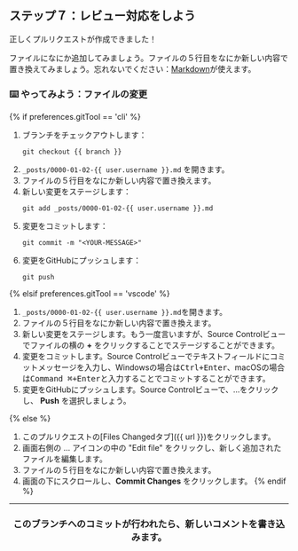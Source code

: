 ## ステップ７：レビュー対応をしよう

正しくプルリクエストが作成できました！

ファイルになにか追加してみましょう。ファイルの５行目をなにか新しい内容で置き換えてみましょう。忘れないでください：[Markdown](https://guides.github.com/features/mastering-markdown/)が使えます。

### :keyboard: やってみよう：ファイルの変更

{% if preferences.gitTool == 'cli' %}
1. ブランチをチェックアウトします：
    ```shell
    git checkout {{ branch }}
    ```
1. `_posts/0000-01-02-{{ user.username }}.md` を開きます。
1. ファイルの５行目をなにか新しい内容で置き換えます。
1. 新しい変更をステージします：
    ```shell
    git add _posts/0000-01-02-{{ user.username }}.md
    ```
1. 変更をコミットします：
    ```shell
    git commit -m "<YOUR-MESSAGE>"
    ```
1. 変更をGitHubにプッシュします：
    ```shell
    git push
    ```

{% elsif preferences.gitTool == 'vscode' %}
1. `_posts/0000-01-02-{{ user.username }}.md`を開きます。
1. ファイルの５行目をなにか新しい内容で置き換えます。
1. 新しい変更をステージします。もう一度言いますが、Source Controlビューでファイルの横の **+** をクリックすることでステージすることができます。
1. 変更をコミットします。Source Controlビューでテキストフィールドにコミットメッセージを入力し、Windowsの場合は<kbd>Ctrl+Enter</kbd>、macOSの場合は<kbd>Command ⌘+Enter</kbd>と入力することでコミットすることができます。
1. 変更をGitHubにプッシュします。Source Controlビューで、...をクリックし、 **Push** を選択しましょう。

{% else %}
1. このプルリクエストの[Files Changedタブ]({{ url }})をクリックします。
1. 画面右側の ... アイコンの中の "Edit file" をクリックし、新しく追加されたファイルを編集します。
1. ファイルの５行目をなにか新しい内容で置き換えます。
1. 画面の下にスクロールし、**Commit Changes** をクリックします。
{% endif %}

<hr>
<h3 align="center">このブランチへのコミットが行われたら、新しいコメントを書き込みます。</h3>
